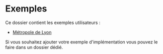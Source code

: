 ﻿# Exemples

Ce dossier contient les exemples utilisateurs :

* [Métropole de Lyon](Métropole%20de%20Lyon)

Si vous souhaitez ajouter votre exemple d'implémentation vous pouvez le faire dans un dossier dédié.

